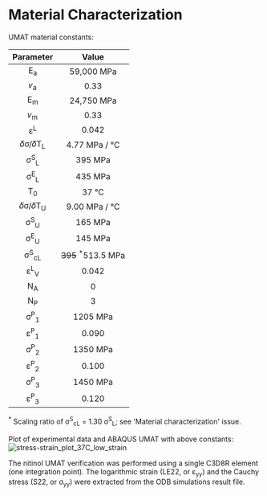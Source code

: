 # Material Characterization


UMAT material constants:

| Parameter | Value | 
|:-------------:|:-------------:| 
| E<sub>a</sub> | 59,000 MPa |
| 𝜈<sub>a</sub> | 0.33 |
| E<sub>m</sub> | 24,750 MPa |
| 𝜈<sub>m</sub> | 0.33 | 
| ε<sup>L</sup> | 0.042 |
| 𝛿σ/𝛿T<sub>L</sub> | 4.77 MPa / °C |
| σ<sup>S</sup><sub>L</sub> | 395 MPa |
| σ<sup>E</sup><sub>L</sub> | 435 MPa |
| T<sub>0</sub> | 37 °C |
| 𝛿σ/𝛿T<sub>U</sub> | 9.00 MPa / °C |
| σ<sup>S</sup><sub>U</sub> | 165 MPa |
| σ<sup>E</sup><sub>U</sub> | 145 MPa |
| σ<sup>S</sup><sub>cL</sub> | ~~395~~ <sup>*</sup>513.5 MPa |
| ε<sup>L</sup><sub>V</sub> | 0.042 | 
| N<sub>A</sub> | 0 |
| N<sub>P</sub> | 3 |
| σ<sup>P</sup><sub>1</sub> | 1205 MPa |
| ε<sup>P</sup><sub>1</sub> | 0.090 |
| σ<sup>P</sup><sub>2</sub> | 1350 MPa |
| ε<sup>P</sup><sub>2</sub> | 0.100 |
| σ<sup>P</sup><sub>3</sub> | 1450 MPa | 
| ε<sup>P</sup><sub>3</sub> | 0.120 |
<sup>*</sup> Scaling ratio of σ<sup>S</sup><sub>cL</sub> = 1.30 σ<sup>S</sup><sub>L</sub>; see 'Material characterization' issue.

Plot of experimental data and ABAQUS UMAT with above constants:
![stress-strain_plot_37C_low_strain](https://github.com/kenaycock/Generic-IVC-Filter/blob/master/Material-Characterization/Material_Characterization_Data_Plots.png?raw=true)

The nitinol UMAT verification was performed using a single C3D8R element (one integration point). The logarithmic strain (LE22, or ε<sub>yy</sub>) and the Cauchy stress (S22, or σ<sub>yy</sub>) were extracted from the ODB simulations result file.
